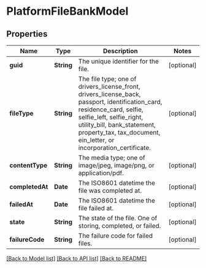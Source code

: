 # PlatformFileBankModel

## Properties
Name | Type | Description | Notes
------------ | ------------- | ------------- | -------------
**guid** | **String** | The unique identifier for the file. | [optional] 
**fileType** | **String** | The file type; one of drivers_license_front, drivers_license_back, passport, identification_card, residence_card, selfie, selfie_left, selfie_right, utility_bill, bank_statement, property_tax, tax_document, ein_letter, or incorporation_certificate. | [optional] 
**contentType** | **String** | The media type; one of image/jpeg, image/png, or application/pdf. | [optional] 
**completedAt** | **Date** | The ISO8601 datetime the file was completed at. | [optional] 
**failedAt** | **Date** | The ISO8601 datetime the file failed at. | [optional] 
**state** | **String** | The state of the file. One of storing, completed, or failed. | [optional] 
**failureCode** | **String** | The failure code for failed files. | [optional] 

[[Back to Model list]](../README.md#documentation-for-models) [[Back to API list]](../README.md#documentation-for-api-endpoints) [[Back to README]](../README.md)


